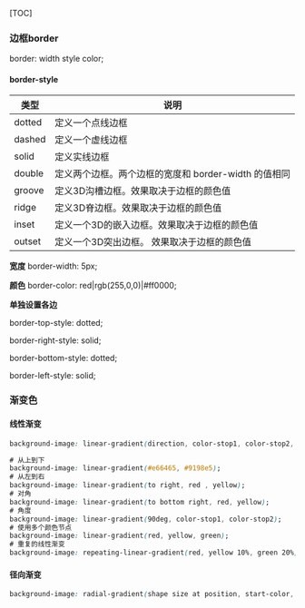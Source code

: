 [TOC]



### 边框border

border: width  style  color;

#### border-style

| 类型   | 说明                                                 |
| ------ | ---------------------------------------------------- |
| dotted | 定义一个点线边框                                     |
| dashed | 定义一个虚线边框                                     |
| solid  | 定义实线边框                                         |
| double | 定义两个边框。两个边框的宽度和 border-width 的值相同 |
| groove | 定义3D沟槽边框。效果取决于边框的颜色值               |
| ridge  | 定义3D脊边框。效果取决于边框的颜色值                 |
| inset  | 定义一个3D的嵌入边框。效果取决于边框的颜色值         |
| outset | 定义一个3D突出边框。 效果取决于边框的颜色值          |

**宽度** border-width: 5px; 

**颜色** border-color: red|rgb(255,0,0)|#ff0000; 

**单独设置各边**

border-top-style: dotted;

border-right-style: solid;

border-bottom-style: dotted;

border-left-style: solid;

### 渐变色

#### 线性渐变

```css
background-image: linear-gradient(direction, color-stop1, color-stop2, ...);
```

```css
# 从上到下
background-image: linear-gradient(#e66465, #9198e5);
# 从左到右
background-image: linear-gradient(to right, red , yellow);
# 对角
background-image: linear-gradient(to bottom right, red, yellow);
# 角度
background-image: linear-gradient(90deg, color-stop1, color-stop2);
# 使用多个颜色节点
background-image: linear-gradient(red, yellow, green);
# 重复的线性渐变
background-image: repeating-linear-gradient(red, yellow 10%, green 20%);
```

#### 径向渐变

```css
background-image: radial-gradient(shape size at position, start-color, ..., last-color);
```

